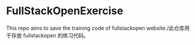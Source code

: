 # FullStackOpenExercise
This repo aims to save the training code of fullstackopen website./此仓库用于存放 fullstackopen 的练习代码。
